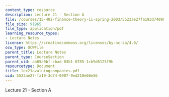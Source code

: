```yaml
---
content_type: resource
description: Lecture 21 - Section A
file: /courses/15-402-finance-theory-ii-spring-2003/5523ae27fa193d7409079ed210e66e56_lec21avaluingcompanies.pdf
file_size: 91965
file_type: application/pdf
learning_resource_types:
- Lecture Notes
license: https://creativecommons.org/licenses/by-nc-sa/4.0/
ocw_type: OCWFile
parent_title: Lecture Notes
parent_type: CourseSection
parent_uid: ab65a0bf-cbad-03b1-0785-1cb9d6125f9b
resourcetype: Document
title: lec21avaluingcompanies.pdf
uid: 5523ae27-fa19-3d74-0907-9ed210e66e56
---
```

Lecture 21 - Section A